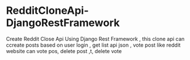 # RedditCloneApi-DjangoRestFramework

Create Reddit Close Api Using Django Rest Framework , this clone api can ccreate posts based on user login , get list api json , vote post like reddit website can vote pos, delete post ,t, delete vote
